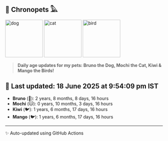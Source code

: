 ## 🐾 Chronopets 𓅓

<img src="https://media.giphy.com/media/3oriO0OEd9QIDdllqo/giphy.gif" width="120" height="120" alt="dog"> <img src="https://media.giphy.com/media/OmK8lulOMQ9XO/giphy.gif" width="120" height="120" alt="cat"> <img src="https://media.giphy.com/media/1dMNq7sH2v5i/giphy.gif" width="120" height="120" alt="bird"> 

> **Daily age updates for my pets: Bruno the Dog, Mochi the Cat, Kiwi & Mango the Birds!**

## 📅 Last updated: 18 June 2025 at 9:54:09 pm IST

- **Bruno** (🐶): 2 years, 8 months, 8 days, 16 hours
- **Mochi** (🐱): 0 years, 10 months, 3 days, 16 hours
- **Kiwi** (🐦): 1 years, 6 months, 17 days, 16 hours
- **Mango** (🐦): 1 years, 6 months, 17 days, 16 hours

---
✨ Auto-updated using GitHub Actions
